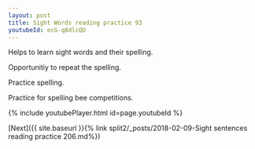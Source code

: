 ```yaml
---
layout: post
title: Sight Words reading practice 93
youtubeId: ecG-q8dlcQU
---
```

 
 
Helps to learn sight words and their spelling.

Opportunitiy to repeat the spelling. 

Practice spelling. 
 
Practice for spelling bee competitions. 
 
{% include youtubePlayer.html id=page.youtubeId %}
 
 

[Next]({{ site.baseurl }}{% link  split2/_posts/2018-02-09-Sight sentences reading practice 206.md%})
 
